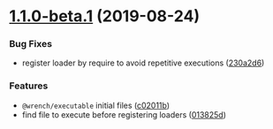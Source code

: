 # [1.1.0-beta.1](https://github.com/gavar/wrench/compare/v/commit-lint-config/1.0.0...v/commit-lint-config/1.1.0-beta.1@beta) (2019-08-24)


### Bug Fixes

* register loader by require to avoid repetitive executions ([230a2d6](https://github.com/gavar/wrench/commit/230a2d6))


### Features

* `@wrench/executable` initial files ([c02011b](https://github.com/gavar/wrench/commit/c02011b))
* find file to execute before registering loaders ([013825d](https://github.com/gavar/wrench/commit/013825d))
